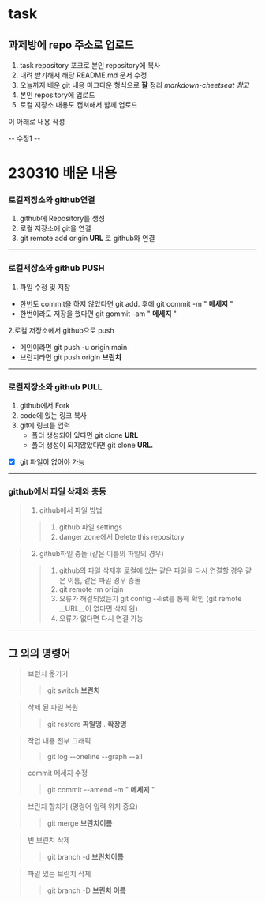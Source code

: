 # task

## 과제방에 repo 주소로 업로드

1. task repository 포크로 본인 repository에 복사
2. 내려 받기해서 해당 README.md 문서 수정
3. 오늘까지 배운 git 내용 마크다운 형식으로 __잘__ 정리
  _markdown-cheetseat 참고_
4. 본인 repository에 업로드
5. 로컬 저장소 내용도 캡쳐해서 함께 업로드

이 아래로 내용 작성

-- 수정1 --

# 230310 배운 내용 #


### 로컬저장소와 github연결 ###

1. github에 Repository를 생성
2. 로컬 저장소에 git을 연결
3. git remote add origin __URL__ 로 github와 연결

  - - - -

### 로컬저장소와 github   __PUSH__ ###

1. 파일 수정 및 저장
 * 한번도 commit을 하지 않았다면 git add. 후에 git commit -m " __메세지__ "
 * 한번이라도 저장을 했다면 git gommit -am " __메세지__ "

2.로컬 저장소에서 github으로 push
 * 메인이라면 git push -u origin main
 * 브런치라면 git push origin __브린치__

  - - - -

### 로컬저장소와 github   __PULL__ ###

1. github에서 Fork
2. code에 있는 링크 복사
3. git에 링크를 입력
     * 폴더 생성되어 있다면 git clone __URL__
     * 폴더 생성이 되지않았다면 git clone __URL.__
 - [x] git 파일이 없어야 가능

  - - - -

### github에서 파일 삭제와 충동 ###

  > 1. github에서 파일 방법
  >> 1. github 파일 settings
  >> 2. danger zone에서 Delete this repository

  > 2. github파일 충돌 (같은 이름의 파일의 경우)
  >> 1. github의 파일 삭제후 로컬에 있는 같은 파일을 다시 연결할 경우 같은 이름, 같은 파일 경우 충돌
  >> 2. git remote rm origin
  >> 3. 오류가 해결되었는지 git config --list를 통해 확인 (git remote __URL__이 없다면 삭제 완)
  >> 4. 오류가 없다면 다시 연결 가능

  - - - -

## 그 외의 명령어 ##
  > 브런치 옮기기
  >> git switch __브런치__

  > 삭제 된 파일 복원
  >> git restore __파일명__ . __확장명__

  > 작업 내용 전부 그래픽
  >> git log --oneline --graph --all

  > commit 메세지 수정
  >> git commit --amend -m " __메세지__ "

  > 브린치 합치기 (명령어 입력 위치 중요)
  >> git merge __브린치이름__

  > 빈 브린치 삭제
  >> git branch -d __브린치이름__

  > 파일 있는 브린치 삭제
  >> git branch -D __브린치 이름__